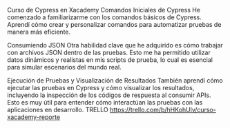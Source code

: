 Curso de Cypress en Xacademy
Comandos Iniciales de Cypress
He comenzado a familiarizarme con los comandos básicos de Cypress. Aprendí cómo crear y personalizar comandos para automatizar pruebas de manera más eficiente.

Consumiendo JSON
Otra habilidad clave que he adquirido es cómo trabajar con archivos JSON dentro de las pruebas. Esto me ha permitido utilizar datos dinámicos y realistas en mis scripts de prueba, lo cual es esencial para simular escenarios del mundo real.

Ejecución de Pruebas y Visualización de Resultados
También aprendí cómo ejecutar las pruebas en Cypress y cómo visualizar los resultados, incluyendo la inspección de los códigos de respuesta al consumir APIs. Esto es muy útil para entender cómo interactúan las pruebas con las aplicaciones en desarrollo.
TRELLO
https://trello.com/b/hHKohUlv/curso-xacademy-reporte
